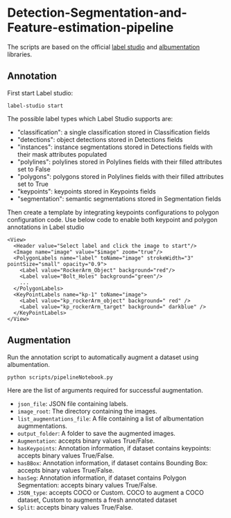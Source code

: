 # Detection-Segmentation-and-Feature-estimation-pipeline

The scripts are based on the official [label studio](https://labelstud.io/) and [albumentation](https://albumentations.ai/) libraries.

## Annotation

First start Label studio:
``` 
label-studio start 
``` 
The possible label types which Label Studio supports are:
- "classification": a single classification stored in Classification fields
- "detections": object detections stored in Detections fields
- "instances": instance segmentations stored in Detections fields with their mask attributes populated
- "polylines": polylines stored in Polylines fields with their filled attributes set to False
- "polygons": polygons stored in Polylines fields with their filled attributes set to True
- "keypoints": keypoints stored in Keypoints fields
- "segmentation": semantic segmentations stored in Segmentation fields

Then create a template by integrating keypoints configurations to polygon configuration code.
Use below code to enable both keypoint and polygon annotations in Label studio
``` 
<View>
  <Header value="Select label and click the image to start"/>
  <Image name="image" value="$image" zoom="true"/>
  <PolygonLabels name="label" toName="image" strokeWidth="3" pointSize="small" opacity="0.9">
    <Label value="RockerArm_Object" background="red"/>
    <Label value="Bolt_Holes" background="green"/>
    ...
  </PolygonLabels>
  <KeyPointLabels name="kp-1" toName="image">
    <Label value="kp_rockerArm_object" background=" red" />
    <Label value="kp_rockerArm_target" background=" darkblue" />
  </KeyPointLabels>
</View>
``` 

## Augmentation

Run the annotation script to automatically augment a dataset using albumentation.
``` 
python scripts/pipelineNotebook.py
```

Here are the list of arguments required for successful augmentation.
- `json_file`: JSON file containing labels.
- `image_root`: The directory containing the images.
- `list_augmentations_file`: A file containing a list of albumentation augmmentations.
- `output_folder`: A folder to save the augmented images.
- `Augmentation`: accepts binary values True/False.
- `hasKeypoints`: Annotation information, if dataset contains keypoints: accepts binary values True/False.
- `hasBBox`: Annotation information, if dataset contains Bounding Box: accepts binary values True/False.
- `hasSeg`: Annotation information, if dataset contains Polygon Segmentation: accepts binary values True/False.
- `JSON_type`: accepts COCO or Custom. COCO to augment a COCO dataset, Custom to augments a fresh annotated dataset
- `Split`: accepts binary values True/False.

